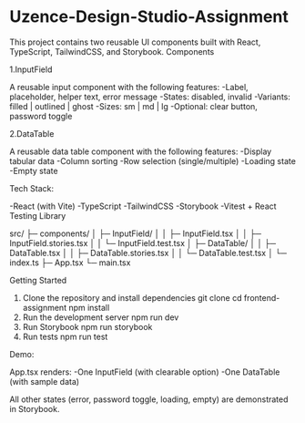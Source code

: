 # Uzence-Design-Studio-Assignment
This project contains two reusable UI components built with React, TypeScript, TailwindCSS, and Storybook.
Components

1.InputField

A reusable input component with the following features:
-Label, placeholder, helper text, error message
-States: disabled, invalid
-Variants: filled | outlined | ghost
-Sizes: sm | md | lg
-Optional: clear button, password toggle

2.DataTable

A reusable data table component with the following features:
-Display tabular data
-Column sorting
-Row selection (single/multiple)
-Loading state
-Empty state

Tech Stack:

-React (with Vite)
-TypeScript
-TailwindCSS
-Storybook
-Vitest + React Testing Library

src/
 ├─ components/
 │   ├─ InputField/
 │   │   ├─ InputField.tsx
 │   │   ├─ InputField.stories.tsx
 │   │   └─ InputField.test.tsx
 │   ├─ DataTable/
 │   │   ├─ DataTable.tsx
 │   │   ├─ DataTable.stories.tsx
 │   │   └─ DataTable.test.tsx
 │   └─ index.ts
 ├─ App.tsx
 └─ main.tsx

Getting Started
1. Clone the repository and install dependencies
      git clone <your-repo-url>
      cd frontend-assignment
      npm install
2. Run the development server
       npm run dev
3. Run Storybook
       npm run storybook
4. Run tests
       npm run test

Demo:

App.tsx renders:
-One InputField (with clearable option)
-One DataTable (with sample data)

All other states (error, password toggle, loading, empty) are demonstrated in Storybook.

